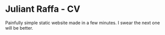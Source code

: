 # Juliant Raffa - CV

Painfully simple static website made in a few minutes. I swear the next one will be better.